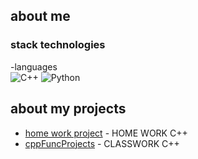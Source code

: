 ## about me 
### stack technologies
-languages<br>
![C++](https://img.shields.io/badge/c++-%2300599C.svg?style=for-the-badge&logo=c%2B%2B&logoColor=white)
![Python](https://img.shields.io/badge/python-3670A0?style=for-the-badge&logo=python&logoColor=ffdd54)
## about my projects 
- [home work project](https://github.com/PadalkoD/HOME-WORK-2) - HOME WORK C++ 
- [cppFuncProjects](cppFuncProjects) - CLASSWORK C++ 
